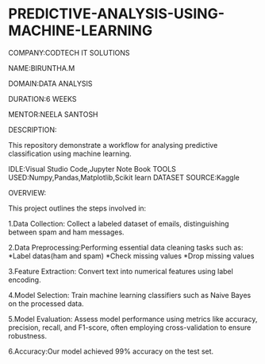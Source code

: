 # PREDICTIVE-ANALYSIS-USING-MACHINE-LEARNING

COMPANY:CODTECH IT SOLUTIONS

NAME:BIRUNTHA.M

DOMAIN:DATA ANALYSIS

DURATION:6 WEEKS

MENTOR:NEELA SANTOSH

DESCRIPTION:

This repository demonstrate a workflow for analysing predictive classification using machine learning.
      
IDLE:Visual Studio Code,Jupyter Note Book
TOOLS USED:Numpy,Pandas,Matplotlib,Scikit learn
DATASET SOURCE:Kaggle

OVERVIEW:

This project outlines the steps involved in:

1.Data Collection: Collect a labeled dataset of emails, distinguishing between spam and ham messages.​

2.Data Preprocessing:Performing essential data cleaning tasks such as:
         *Label datas(ham and spam)
         *Check missing values
         *Drop missing values

3.Feature Extraction: Convert text into numerical features using label encoding.

4.Model Selection: Train machine learning classifiers such as Naive Bayes on the processed data.​

5.Model Evaluation: Assess model performance using metrics like accuracy, precision, recall, and F1-score, often employing cross-validation to ensure robustness.

6.Accuracy:Our model achieved 99% accuracy on the test set.
      



